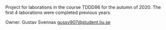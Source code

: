 Project for laborations in the course TDDD86 for the autumn of 2020.
The first 4 laborations were completed previous years.

Owner:
Gustav Svennas
gussv907@student.liu.se
